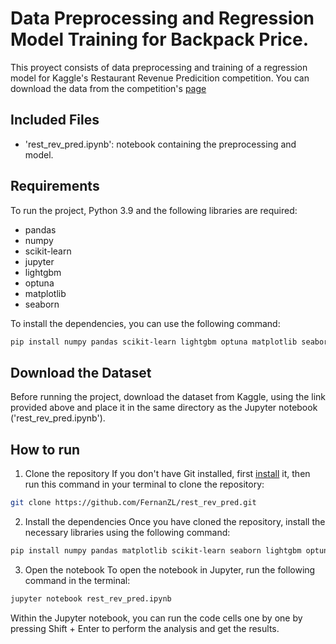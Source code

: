 # Data Preprocessing and Regression Model Training for Backpack Price.

This proyect consists of data preprocessing and training of a regression model for Kaggle's Restaurant Revenue Predicition competition. You can download the data from the competition's [page](https://www.kaggle.com/c/restaurant-revenue-prediction/data)

## Included Files

- 'rest_rev_pred.ipynb': notebook containing the preprocessing and model.

## Requirements

To run the project, Python 3.9 and the following libraries are required:  
- pandas  
- numpy  
- scikit-learn 
- jupyter  
- lightgbm  
- optuna
- matplotlib
- seaborn

To install the dependencies, you can use the following command:

```bash
pip install numpy pandas scikit-learn lightgbm optuna matplotlib seaborn jupyter
```

## Download the Dataset
Before running the project, download the dataset from Kaggle, using the link provided above and place it in the same directory as the Jupyter notebook ('rest_rev_pred.ipynb').

## How to run

1. Clone the repository
If you don't have Git installed, first [install](https://git-scm.com/) it, then run this command in your terminal to clone the repository:

```bash
git clone https://github.com/FernanZL/rest_rev_pred.git
```

2. Install the dependencies
Once you have cloned the repository, install the necessary libraries using the following command:
```bash
pip install numpy pandas matplotlib scikit-learn seaborn lightgbm optuna jupyter
```

3. Open the notebook
To open the notebook in Jupyter, run the following command in the terminal:

```bash
jupyter notebook rest_rev_pred.ipynb
```

Within the Jupyter notebook, you can run the code cells one by one by pressing Shift + Enter to perform the analysis and get the results.
